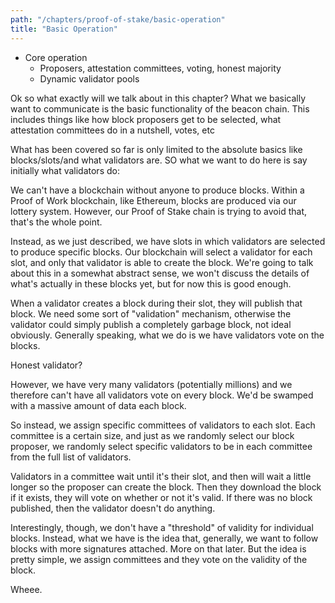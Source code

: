 ```yaml
---
path: "/chapters/proof-of-stake/basic-operation"
title: "Basic Operation"
---
```


- Core operation
    - Proposers, attestation committees, voting, honest majority
    - Dynamic validator pools

Ok so what exactly will we talk about in this chapter? What we basically want to communicate is the basic functionality of the beacon chain. This includes things like how block proposers get to be selected, what attestation committees do in a nutshell, votes, etc

What has been covered so far is only limited to the absolute basics like blocks/slots/and what validators are. SO what we want to do here is say initially what validators do:

We can't have a blockchain without anyone to produce blocks. Within a Proof of Work blockchain, like Ethereum, blocks are produced via our lottery system. However, our Proof of Stake chain is trying to avoid that, that's the whole point.

Instead, as we just described, we have slots in which validators are selected to produce specific blocks. Our blockchain will select a validator for each slot, and only that validator is able to create the block. We're going to talk about this in a somewhat abstract sense, we won't discuss the details of what's actually in these blocks yet, but for now this is good enough.

When a validator creates a block during their slot, they will publish that block. We need some sort of "validation" mechanism, otherwise the validator could simply publish a completely garbage block, not ideal obviously. Generally speaking, what we do is we have validators vote on the blocks.

Honest validator?

However, we have very many validators (potentially millions) and we therefore can't have all validators vote on every block. We'd be swamped with a massive amount of data each block.

So instead, we assign specific committees of validators to each slot. Each committee is a certain size, and just as we randomly select our block proposer, we randomly select specific validators to be in each committee from the full list of validators.

Validators in a committee wait until it's their slot, and then will wait a little longer so the proposer can create the block. Then they download the block if it exists, they will vote on whether or not it's valid. If there was no block published, then the validator doesn't do anything.

Interestingly, though, we don't have a "threshold" of validity for individual blocks. Instead, what we have is the idea that, generally, we want to follow blocks with more signatures attached. More on that later. But the idea is pretty simple, we assign committees and they vote on the validity of the block.

Wheee.